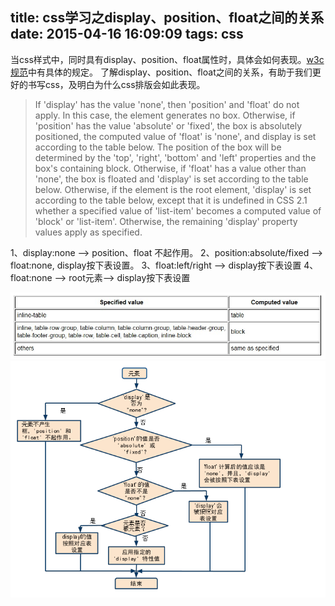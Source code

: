 title: css学习之display、position、float之间的关系
date: 2015-04-16 16:09:09
tags: css
---

当css样式中，同时具有display、position、float属性时，具体会如何表现。[w3c规范](http://www.w3.org/TR/CSS2/visuren.html#dis-pos-flo)中有具体的规定。
了解display、position、float之间的关系，有助于我们更好的书写css，及明白为什么css排版会如此表现。

>If 'display' has the value 'none', then 'position' and 'float' do not apply. In this case, the element generates no box.
Otherwise, if 'position' has the value 'absolute' or 'fixed', the box is absolutely positioned, the computed value of 'float' is 'none', and display is set according to the table below. The position of the box will be determined by the 'top', 'right', 'bottom' and 'left' properties and the box's containing block.
Otherwise, if 'float' has a value other than 'none', the box is floated and 'display' is set according to the table below.
Otherwise, if the element is the root element, 'display' is set according to the table below, except that it is undefined in CSS 2.1 whether a specified value of 'list-item' becomes a computed value of 'block' or 'list-item'.
Otherwise, the remaining 'display' property values apply as specified.

1、display:none --> position、float 不起作用。
2、position:absolute/fixed --> float:none, display按下表设置。
3、float:left/right --> display按下表设置
4、float:none --> root元素--> display按下表设置


![display-position-float.jpg](/img/display-position-float.jpg)
![display-position-float1.jpg](/img/display-position-float1.png)
